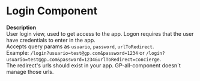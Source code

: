 # Login Component

<b>Description</b> <br>User login view, used to get access to the app. Logon requires that the user have credentials to enter in the app. <br>Accepts query params as `usuario`, `password`, `urlToRedirect`. <br>Example: `/login?usuario=test@gp.com&password=1234` or `/login?usuario=test@gp.com&password=1234&urlToRedirect=concierge`. <br>The redirect's urls should exist in your app. GP-all-component doesn´t manage those urls.
